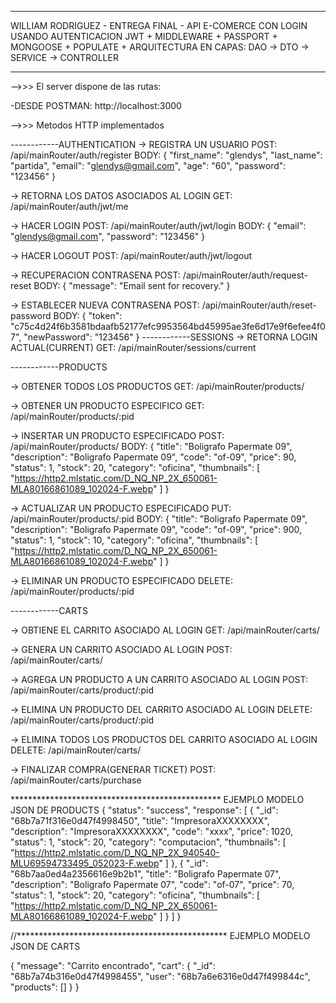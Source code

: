 ************************************************************************************************
WILLIAM RODRIGUEZ - ENTREGA FINAL - API E-COMERCE
CON LOGIN USANDO AUTENTICACION JWT + MIDDLEWARE + PASSPORT + MONGOOSE + POPULATE + 
ARQUITECTURA EN CAPAS: DAO -> DTO -> SERVICE -> CONTROLLER
************************************************************************************************

-->>> El server dispone de las rutas: 

-DESDE POSTMAN:
http://localhost:3000


-->>> Metodos HTTP implementados

------------AUTHENTICATION
-> REGISTRA UN USUARIO
	POST:
		/api/mainRouter/auth/register
		BODY:
		{
			"first_name": "glendys",
			"last_name": "partida",
			"email": "glendys@gmail.com",
			"age": "60",
			"password": "123456"
		}

-> RETORNA LOS DATOS ASOCIADOS AL LOGIN
	GET:
		/api/mainRouter/auth/jwt/me
		
-> HACER LOGIN
	POST:
		/api/mainRouter/auth/jwt/login
		BODY:
		{
			"email": "glendys@gmail.com",
			"password": "123456"
		}
		
-> HACER LOGOUT
	POST:
		/api/mainRouter/auth/jwt/logout

-> RECUPERACION CONTRASENA
	POST:
		/api/mainRouter/auth/request-reset
		BODY:
		{
			"message": "Email sent for recovery."
		}

-> ESTABLECER NUEVA CONTRASENA
	POST:
		/api/mainRouter/auth/reset-password
		BODY:
		{
			"token": "c75c4d24f6b3581bdaafb52177efc9953564bd45995ae3fe6d17e9f6efee4f07",
			"newPassword": "123456"
		}
------------SESSIONS
-> RETORNA LOGIN ACTUAL(CURRENT)
	GET:
		/api/mainRouter/sessions/current
		
------------PRODUCTS

-> OBTENER TODOS LOS PRODUCTOS
	GET:
		/api/mainRouter/products/
		
-> OBTENER UN PRODUCTO ESPECIFICO
	GET:
		/api/mainRouter/products/:pid

-> INSERTAR UN PRODUCTO ESPECIFICADO
	POST:
		/api/mainRouter/products/
		BODY:
		{
		"title": "Boligrafo Papermate 09",
		"description": "Boligrafo Papermate 09",
		"code": "of-09",
		"price": 90,
		"status": 1,
		"stock": 20,
		"category": "oficina",
		"thumbnails": [
		  "https://http2.mlstatic.com/D_NQ_NP_2X_650061-MLA80166861089_102024-F.webp"
		]
		} 
		
-> ACTUALIZAR UN PRODUCTO ESPECIFICADO
	PUT:
		/api/mainRouter/products/:pid
		BODY:
		{
		"title": "Boligrafo Papermate 09",
		"description": "Boligrafo Papermate 09",
		"code": "of-09",
		"price": 900,
		"status": 1,
		"stock": 10,
		"category": "oficina",
		"thumbnails": [
		  "https://http2.mlstatic.com/D_NQ_NP_2X_650061-MLA80166861089_102024-F.webp"
		]
		} 
		
-> ELIMINAR UN PRODUCTO ESPECIFICADO
	DELETE:
		/api/mainRouter/products/:pid
		
------------CARTS

-> OBTIENE EL CARRITO ASOCIADO AL LOGIN
	GET:
		/api/mainRouter/carts/
		
-> GENERA UN CARRITO ASOCIADO AL LOGIN
	POST:
		/api/mainRouter/carts/
		
-> AGREGA UN PRODUCTO A UN CARRITO ASOCIADO AL LOGIN
	POST:
		/api/mainRouter/carts/product/:pid
		
-> ELIMINA UN PRODUCTO DEL CARRITO ASOCIADO AL LOGIN
	DELETE:
		/api/mainRouter/carts/product/:pid
		
-> ELIMINA TODOS LOS PRODUCTOS DEL CARRITO ASOCIADO AL LOGIN
	DELETE:
		/api/mainRouter/carts/

-> FINALIZAR COMPRA(GENERAR TICKET)
	POST:
		/api/mainRouter/carts/purchase

************************************************ EJEMPLO MODELO JSON DE PRODUCTS
{
    "status": "success",
    "response": [
        {
            "_id": "68b7a71f316e0d47f4998450",
            "title": "ImpresoraXXXXXXXX",
            "description": "ImpresoraXXXXXXXX",
            "code": "xxxx",
            "price": 1020,
            "status": 1,
            "stock": 20,
            "category": "computacion",
            "thumbnails": [
                "https://http2.mlstatic.com/D_NQ_NP_2X_940540-MLU69594733495_052023-F.webp"
            ]
        },
        {
            "_id": "68b7aa0ed4a2356616e9b2b1",
            "title": "Boligrafo Papermate 07",
            "description": "Boligrafo Papermate 07",
            "code": "of-07",
            "price": 70,
            "status": 1,
            "stock": 20,
            "category": "oficina",
            "thumbnails": [
                "https://http2.mlstatic.com/D_NQ_NP_2X_650061-MLA80166861089_102024-F.webp"
            ]
        }
    ]
}

//************************************************ EJEMPLO MODELO JSON DE CARTS

{
    "message": "Carrito encontrado",
    "cart": {
        "_id": "68b7a74b316e0d47f4998455",
        "user": "68b7a6e6316e0d47f499844c",
        "products": []
    }
}